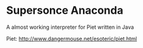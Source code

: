 # Supersonce Anaconda
A almost working interpreter for Piet written in Java

Piet: http://www.dangermouse.net/esoteric/piet.html
